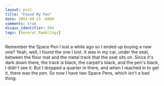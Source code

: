 ```yaml
---
layout: post
title: "Found My Pen"
date: 2003-09-23 -0800
comments: true
disqus_identifier: 364
tags: [General Ramblings]
---
```

Remember the Space Pen I lost a while ago so I ended up buying a new
one? Yeah, well, I found the one I lost. It was in my car, under the
seat, between the floor mat and the metal track that the seat sits on.
Since it's dark down there, the track is black, the carpet's black, and
the pen's black, I didn't see it. But I dropped a quarter in there, and
when I reached in to get it, there was the pen. So now I have two Space
Pens, which isn't a bad thing.
